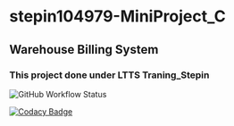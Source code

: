 # stepin104979-MiniProject_C
## Warehouse Billing System
### This project done under LTTS Traning_Stepin



<img alt="GitHub Workflow Status" src="https://img.shields.io/github/workflow/status/Saloni-Adanna/stepin104979-MiniProject_C/CI?label=C%2FC%2B%2B%20CI&logo=github">

[![Codacy Badge](https://app.codacy.com/project/badge/Grade/715808d0495246559d4eea96856239ad)](https://www.codacy.com/gh/Saloni-Adanna/stepin104979-MiniProject_C/dashboard?utm_source=github.com&amp;utm_medium=referral&amp;utm_content=Saloni-Adanna/stepin104979-MiniProject_C&amp;utm_campaign=Badge_Grade)
